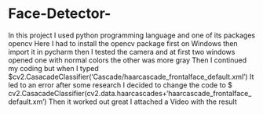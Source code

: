 # Face-Detector-
In this project I used python programming language and one of its packages opencv Here I had to install the opencv package first on Windows then import it in pycharm then I tested the camera and at first two windows opened one with normal colors the other was more gray Then I continued my coding but when I typed 
$cv2.CasacadeClassifier(‘Cascade/haarcascade_frontalface_default.xml’) 
It led to an error after some research I decided to change the code to
$ cv2.CasacadeClassifier(cv2.data.haarcascades+‘haarcascade_frontalface_default.xm’)
Then it worked out great I attached a Video with the result 
